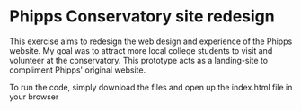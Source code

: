 # Phipps Conservatory site redesign

This exercise aims to redesign the web design and experience of the Phipps website. My goal was to attract more local college students to visit and volunteer at the conservatory. This prototype acts as a landing-site to compliment Phipps' original website.

To run the code, simply download the files and open up the index.html file in your browser
